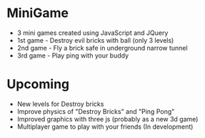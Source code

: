 # MiniGame

- 3 mini games created using JavaScript and JQuery
- 1st game - Destroy evil bricks with ball (only 3 levels)
- 2nd game - Fly a brick safe in underground narrow tunnel
- 3rd game - Play ping with your buddy

# Upcoming 

- New levels for Destroy bricks
- Improve physics of "Destroy Bricks" and "Ping Pong"
- Improved graphics with three js (probably as a new 3d game)
- Multiplayer game to play with your friends (In development)
